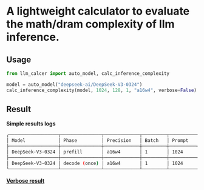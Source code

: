 # A lightweight calculator to evaluate the math/dram complexity of llm inference.

## Usage

```python
from llm_calcer import auto_model, calc_inference_complexity

model = auto_model("deepseek-ai/DeepSeek-V3-0324")
calc_inference_complexity(model, 1024, 128, 1, "a16w4", verbose=False)
```

## Result
**Simple results logs**
```bash
╭──────────────────┬───────────────┬─────────────┬─────────┬──────────┬──────────┬─────────────┬────────────╮
│ Model            │ Phase         │ Precision   │ Batch   │ Prompt   │ Output   │ Math TOPs   │ DRAM GBs   │
├──────────────────┼───────────────┼─────────────┼─────────┼──────────┼──────────┼─────────────┼────────────┤
│ DeepSeek-V3-0324 │ prefill       │ a16w4       │ 1       │ 1024     │ 512      │ 82.1636     │ 335.564    │
├──────────────────┼───────────────┼─────────────┼─────────┼──────────┼──────────┼─────────────┼────────────┤
│ DeepSeek-V3-0324 │ decode (once) │ a16w4       │ 1       │ 1024     │ 512      │ 0.0815261   │ 18.7772    │
╰──────────────────┴───────────────┴─────────────┴─────────┴──────────┴──────────┴─────────────┴────────────╯
```

**[Verbose result](/results/)**
